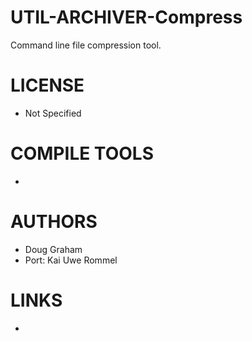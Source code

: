 # UTIL-ARCHIVER-Compress
Command line file compression tool. 

LICENSE
===============
* Not Specified

COMPILE TOOLS
===============
* 
 
AUTHORS
===============
* Doug Graham
* Port: Kai Uwe Rommel

LINKS
===============
* 

